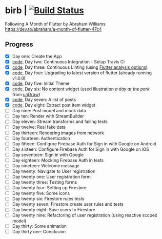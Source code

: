 # birb | [![Build Status](https://travis-ci.org/aelgasser/my-birb.svg?branch=master)](https://travis-ci.org/aelgasser/my-birb)

Following A Month of Flutter by Abraham Williams  
https://dev.to/abraham/a-month-of-flutter-47c4

## Progress

* [x] Day one: Create the App 
* [x] [code](/aelgasser/my-birb/tree/add-travis-ci), Day two: Continuous Integration - Setup Travis CI 
* [x] [code](/aelgasser/my-birb/tree/add-linting-to-ci), Day three: Continuous Linting (using [Flutter analysis options]( https://raw.githubusercontent.com/flutter/flutter/v1.0.0/analysis_options.yaml)) 
* [x] [code](/aelgasser/my-birb/tree/upgrade-flutter), Day four: Upgrading to latest version of flutter (already running v1.0.0) 
* [x] [code](/aelgasser/my-birb/tree/initial-theme), Day five: Initial Theme 
* [x] [code](/aelgasser/my-birb/tree/no-content-widget), Day six: No content widget (used illustration _a day at the park_ from [unDraw](https://undraw.co)) 
* [x] [code](/aelgasser/my-birb/tree/list-of-posts), Day seven: A list of posts
* [x] [code](/aelgasser/my-birb/tree/add-post-item-widget), Day eight: Extract post item widget
* [ ] Day nine: Post model and mock data
* [ ] Day ten: Render with StreamBuilder
* [ ] Day eleven: Stream transforms and failing tests
* [ ] Day twelve: Real fake data
* [ ] Day thirteen: Rendering images from network
* [ ] Day fourteen: Authentication
* [ ] Day fifteen: Configure Firebase Auth for Sign in with Google on Android
* [ ] Day sixteen: Configure Firebase Auth for Sign in with Google on iOS
* [ ] Day seventeen: Sign in with Google
* [ ] Day eighteen: Mocking Firebase Auth in tests
* [ ] Day nineteen: Welcome message
* [ ] Day twenty: Navigate to User registration 
* [ ] Day twenty one: User registration form
* [ ] Day twenty three: Testing forms
* [ ] Day twenty four: Setting up Firestore
* [ ] Day twenty five: Some icons
* [ ] Day twenty six: Firestore rules tests
* [ ] Day twenty seven: Firestore create user rules and tests
* [ ] Day twenty eight: Save users to Firestore
* [ ] Day twenty nine: Refactoring of user registration (using reactive scoped model)
* [ ] Day thirty: Some animation
* [ ] Day thirty one: Conclusion